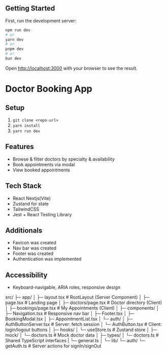 ## Getting Started

First, run the development server:

```bash
npm run dev
# or
yarn dev
# or
pnpm dev
# or
bun dev
```

Open [http://localhost:3000](http://localhost:3000) with your browser to see the result.

# Doctor Booking App

## Setup
1. `git clone <repo-url>`
2. `yarn install`
3. `yarn run dev`

## Features
- Browse & filter doctors by specialty & availability
- Book appointments via modal
- View booked appointments

## Tech Stack
- React Nextjs(Vite)
- Zustand for state
- TailwindCSS
- Jest + React Testing Library

## Additionals
 - Favicon was created
 - Nav bar was created
 - Footer was created
 - Authentication was implemented

## Accessibility
- Keyboard-navigable, ARIA roles, responsive design

src/
├─ app/
│  ├─ layout.tsx         # RootLayout (Server Component)
│  ├─ page.tsx           # Landing page
│  ├─ doctors/page.tsx   # Doctor directory (Client)
│  ├─ bookings/page.tsx  # My Appointments (Client)
│
├─ components/
│  ├─ Navigation.tsx     # Responsive nav bar
│  ├─ Footer.tsx
│  ├─ BookingModal.tsx
│  ├─ AppointmentList.tsx
│  └─ auth/
│     ├─ AuthButtonServer.tsx  # Server: fetch session
│     └─ AuthButton.tsx        # Client: login/logout buttons
│
├─ hooks/
│  └─ useStore.ts        # Zustand store
│
├─ mock/
│  └─ doctors.ts         # Mock doctor data
│
├─ types/
│  └─ doctors.ts           # Shared TypeScript interfaces
|  └─ general.ts
│
└─ lib/
   └─ auth/
      └─ getAuth.ts      # Server actions for signIn/signOut
